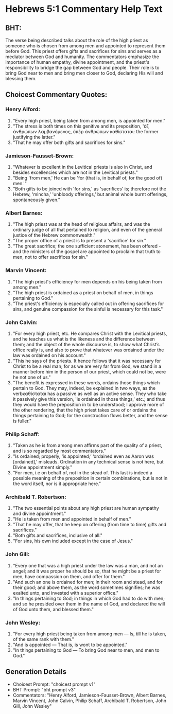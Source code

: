 # Hebrews 5:1 Commentary Help Text

## BHT:
The verse being described talks about the role of the high priest as someone who is chosen from among men and appointed to represent them before God. This priest offers gifts and sacrifices for sins and serves as a mediator between God and humanity. The commentators emphasize the importance of human empathy, divine appointment, and the priest's responsibility to bridge the gap between God and people. Their role is to bring God near to men and bring men closer to God, declaring His will and blessing them.

## Choicest Commentary Quotes:
### Henry Alford:
1. "Every high priest, being taken from among men, is appointed for men." 
2. "The stress is both times on this genitive and its preposition, 'ἐξ ἀνθρώπων λαμβανόμενος, ὑπὲρ ἀνθρώπων καθίσταται: the former justifying the latter."
3. "That he may offer both gifts and sacrifices for sins."

### Jamieson-Fausset-Brown:
1. "Whatever is excellent in the Levitical priests is also in Christ, and besides excellencies which are not in the Levitical priests."
2. "Being 'from men,' He can be 'for (that is, in behalf of, for the good of) men.'"
3. "Both gifts to be joined with 'for sins,' as 'sacrifices' is; therefore not the Hebrew, 'mincha,' 'unbloody offerings,' but animal whole burnt offerings, spontaneously given."

### Albert Barnes:
1. "The high priest was at the head of religious affairs, and was the ordinary judge of all that pertained to religion, and even of the general justice of the Hebrew commonwealth."
2. "The proper office of a priest is to present a 'sacrifice' for sin."
3. "The great sacrifice; the one sufficient atonement, has been offered - and the ministers of the gospel are appointed to proclaim that truth to men, not to offer sacrifices for sin."

### Marvin Vincent:
1. "The high priest's efficiency for men depends on his being taken from among men."
2. "The high priest is ordained as a priest on behalf of men, in things pertaining to God."
3. "The priest's efficiency is especially called out in offering sacrifices for sins, and genuine compassion for the sinful is necessary for this task."

### John Calvin:
1. "For every high priest, etc. He compares Christ with the Levitical priests, and he teaches us what is the likeness and the difference between them; and the object of the whole discourse is, to show what Christ’s office really is, and also to prove that whatever was ordained under the law was ordained on his account."
2. "This he says of the priests. It hence follows that it was necessary for Christ to be a real man; for as we are very far from God, we stand in a manner before him in the person of our priest, which could not be, were he not one of us."
3. "The benefit is expressed in these words, ordains those things which pertain to God. They may, indeed, be explained in two ways, as the verbκαθίσταται has a passive as well as an active sense. They who take it passively give this version, 'is ordained in those things,' etc.; and thus they would have the preposition in to be understood; I approve more of the other rendering, that the high priest takes care of or ordains the things pertaining to God; for the construction flows better, and the sense is fuller."

### Philip Schaff:
1. "Taken as he is from among men affirms part of the quality of a priest, and is so regarded by most commentators."
2. "Is ordained; properly, ‘is appointed;’ ‘ordained even as Aaron was [ordained],’ misleads. Ordination in any technical sense is not here, but Divine appointment simply."
3. "For men, i.e on behalf of, not in the stead of. This last is indeed a possible meaning of the preposition in certain combinations, but is not in the word itself, nor is it appropriate here."

### Archibald T. Robertson:
1. "The two essential points about any high priest are human sympathy and divine appointment."
2. "He is taken from men and appointed in behalf of men."
3. "That he may offer, that he keep on offering (from time to time) gifts and sacrifices."
4. "Both gifts and sacrifices, inclusive of all."
5. "For sins, his own included except in the case of Jesus."

### John Gill:
1. "Every one that was a high priest under the law was a man, and not an angel; and it was proper he should be so, that he might be a priest for men, have compassion on them, and offer for them."
2. "And such an one is ordained for men; in their room and stead, and for their good; and above them, as the word sometimes signifies; he was exalted unto, and invested with a superior office."
3. "In things pertaining to God; in things in which God had to do with men; and so he presided over them in the name of God, and declared the will of God unto them, and blessed them."

### John Wesley:
1. "For every high priest being taken from among men — Is, till he is taken, of the same rank with them." 
2. "And is appointed — That is, is wont to be appointed." 
3. "In things pertaining to God — To bring God near to men, and men to God."


## Generation Details
- Choicest Prompt: "choicest prompt v1"
- BHT Prompt: "bht prompt v3"
- Commentators: "Henry Alford, Jamieson-Fausset-Brown, Albert Barnes, Marvin Vincent, John Calvin, Philip Schaff, Archibald T. Robertson, John Gill, John Wesley"

